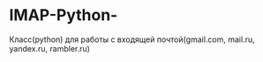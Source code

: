 # IMAP-Python-
Класс(python) для работы с входящей почтой(gmail.com, mail.ru, yandex.ru, rambler.ru)
